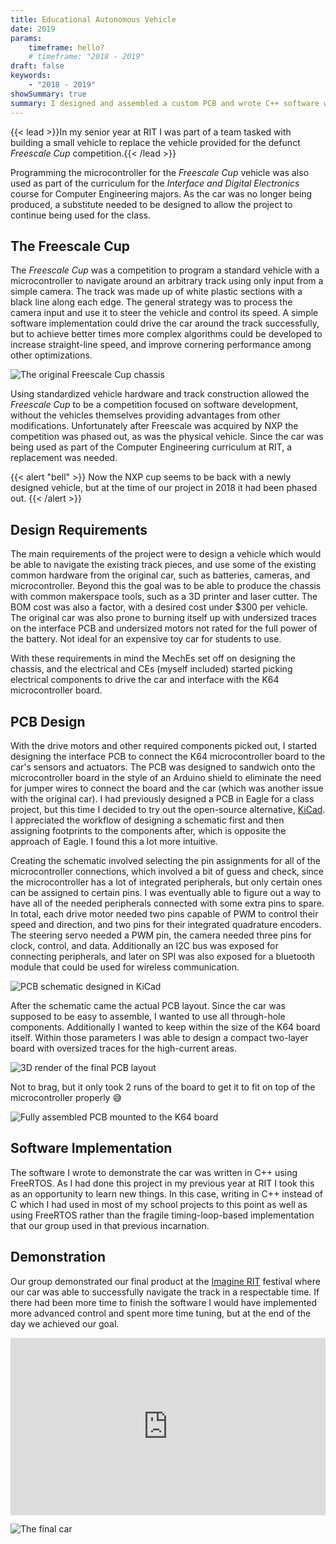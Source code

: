 ```yaml
---
title: Educational Autonomous Vehicle
date: 2019
params:
    timeframe: hello?
    # timeframe: "2018 - 2019"
draft: false
keywords:
    - "2018 - 2019"
showSummary: true
summary: I designed and assembled a custom PCB and wrote C++ software with FreeRTOS for a small autonomous vehicle as part of my senior design project team.
---
```


{{< lead >}}In my senior year at RIT I was part of a team tasked with building a small vehicle to replace the vehicle
provided for the defunct *Freescale Cup* competition.{{< /lead >}}

Programming the microcontroller for the *Freescale Cup* vehicle was also used as part of the curriculum for the 
*Interface and Digital Electronics* course for Computer Engineering majors. As the car was no longer being produced,
a substitute needed to be designed to allow the project to continue being used for the class.

## The Freescale Cup

The *Freescale Cup* was a competition to program a standard vehicle with a microcontroller to navigate around an arbitrary
track using only input from a simple camera. The track was made up of white plastic sections with a black line along each edge.
The general strategy was to process the camera input and use it to steer the vehicle and control its speed. A simple software
implementation could drive the car around the track successfully, but to achieve better times more complex algorithms could be
developed to increase straight-line speed, and improve cornering performance among other optimizations.

![The original Freescale Cup chassis](old_nxp_car.png "The original Freescale Cup chassis")

Using standardized vehicle hardware and track construction allowed the *Freescale Cup* to be a competition focused on software
development, without the vehicles themselves providing advantages from other modifications. Unfortunately after Freescale was
acquired by NXP the competition was phased out, as was the physical vehicle. Since the car was being used as part of the Computer
Engineering curriculum at RIT, a replacement was needed.

{{< alert "bell" >}}
Now the NXP cup seems to be back with a newly designed vehicle, but at the time of our project in 2018 it had been phased out.
{{< /alert >}}

## Design Requirements

The main requirements of the project were to design a vehicle which would be able to navigate the existing track pieces, and use
some of the existing common hardware from the original car, such as batteries, cameras, and microcontroller.
Beyond this the goal was to be able to produce the chassis with common makerspace
tools, such as a 3D printer and laser cutter. The BOM cost was also a factor, with a desired cost under $300 per vehicle.
The original car was also prone to burning itself up with undersized traces on the interface PCB and undersized motors not
rated for the full power of the battery. Not ideal for an expensive toy car for students to use.

With these requirements in mind the MechEs set off on designing the chassis, and the electrical and CEs (myself included) started
picking electrical components to drive the car and interface with the K64 microcontroller board.

## PCB Design

With the drive motors and other required components picked out, I started designing the interface PCB to connect the K64 microcontroller 
board to the car's sensors and actuators. The PCB was designed to sandwich onto the microcontroller board
in the style of an Arduino shield to eliminate the need for jumper wires to connect the board and the car (which was another
issue with the original car). I had previously designed a PCB in Eagle for a class project, but this time I decided to try out
the open-source alternative, [KiCad](https://www.kicad.org/). I appreciated the workflow of designing a schematic first and then
assigning footprints to the components after, which is opposite the approach of Eagle. I found this a lot more intuitive.

Creating the schematic involved selecting the pin assignments for all of the microcontroller connections, which involved a bit of
guess and check, since the microcontroller has a lot of integrated peripherals, but only certain ones can be assigned to certain pins.
I was eventually able to figure out a way to have all of the needed peripherals connected with some extra pins to spare. In total, each
drive motor needed two pins capable of PWM to control their speed and direction, and two pins for their integrated quadrature encoders. 
The steering servo needed a PWM pin, the camera needed three pins for clock, control, and data. Additionally an I2C bus was exposed for
connecting peripherals, and later on SPI was also exposed for a bluetooth module that could be used for wireless communication.

![PCB schematic designed in KiCad](schematic.png "PCB schematic designed in KiCad")

After the schematic came the actual PCB layout. Since the car was supposed to be easy to assemble, I wanted to use all through-hole
components. Additionally I wanted to keep within the size of the K64 board itself. Within those parameters I was able to design a
compact two-layer board with oversized traces for the high-current areas.

![3D render of the final PCB layout](PCB_side.PNG "3D render of the final PCB layout")

Not to brag, but it only took 2 runs of the board to get it to fit on top of the microcontroller properly 😅

![Fully assembled PCB mounted to the K64 board](pcb_final.jpg "Fully assembled PCB mounted to the K64 board (pay no attention to the bodge scratches in the soldermask 🙈)")

## Software Implementation

The software I wrote to demonstrate the car was written in C++ using FreeRTOS. As I had done this project in
my previous year at RIT I took this as an opportunity to learn new things. In this case, writing in C++ instead
of C which I had used in most of my school projects to this point as well as using FreeRTOS rather than the fragile
timing-loop-based implementation that our group used in that previous incarnation.

## Demonstration

Our group demonstrated our final product at the [Imagine RIT](https://www.rit.edu/imagine/) festival where our car was able to successfully navigate the track in a respectable time. If there had been more time to finish the software I would have implemented more advanced control
and spent more time tuning, but at the end of the day we achieved our goal.

<div style="position: relative; padding-top: 56.25%;"><iframe title="Autonomous Car Demo" width="100%" height="100%" src="https://spectra.video/videos/embed/bc7cac72-b29d-44c9-a888-4687f2adf902?loop=1&amp;muted=1&amp;warningTitle=0&amp;peertubeLink=0&amp;p2p=0" frameborder="0" allowfullscreen="" sandbox="allow-same-origin allow-scripts allow-popups" style="position: absolute; inset: 0px;"></iframe></div>

![The final car](msd_car_full.png "The final car assembled")